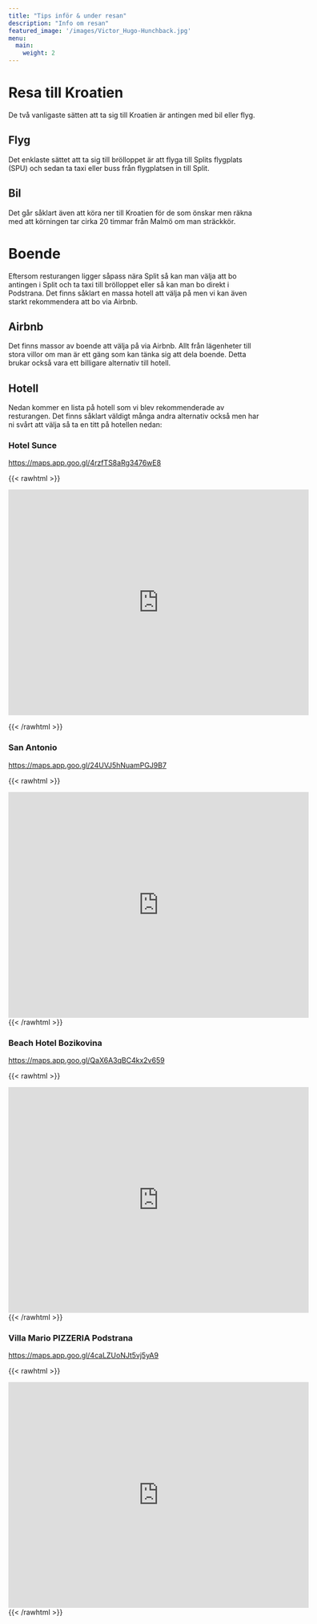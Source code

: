 ```yaml
---
title: "Tips inför & under resan"
description: "Info om resan"
featured_image: '/images/Victor_Hugo-Hunchback.jpg'
menu:
  main:
    weight: 2
---
```


# Resa till Kroatien
De två vanligaste sätten att ta sig till Kroatien är antingen med bil eller flyg.
## Flyg
Det enklaste sättet att ta sig till brölloppet är att flyga till Splits flygplats (SPU) och sedan ta taxi eller buss från flygplatsen in till Split.

## Bil
Det går såklart även att köra ner till Kroatien för de som önskar men räkna med att körningen tar cirka 20 timmar från Malmö om man sträckkör.

# Boende
Eftersom resturangen ligger såpass nära Split så kan man välja att bo antingen i Split och ta taxi till brölloppet eller så kan man bo direkt i Podstrana. Det finns såklart en massa hotell att välja på men vi kan även starkt rekommendera att bo via Airbnb.

## Airbnb
Det finns massor av boende att välja på via Airbnb. Allt från lägenheter till stora villor om man är ett gäng som kan tänka sig att dela boende. Detta brukar också vara ett billigare alternativ till hotell.

## Hotell
Nedan kommer en lista på hotell som vi blev rekommenderade av resturangen. Det finns såklart väldigt många andra alternativ också men har ni svårt att välja så ta en titt på hotellen nedan:

### Hotel Sunce
https://maps.app.goo.gl/4rzfTS8aRg3476wE8

{{< rawhtml >}}
<iframe src="https://www.google.com/maps/embed?pb=!1m18!1m12!1m3!1d2894.8634160667766!2d16.5524116!3d43.4843207!2m3!1f0!2f0!3f0!3m2!1i1024!2i768!4f13.1!3m3!1m2!1s0x134a9ff6d8a9cf09%3A0x201cc3927eacd982!2sSplit%20Hotel%20Sun%2C%20Podstrana%20beach!5e0!3m2!1ssv!2sse!4v1705761986511!5m2!1ssv!2sse" width="600" height="450" style="border:0;" allowfullscreen="" loading="lazy" referrerpolicy="no-referrer-when-downgrade"></iframe>

{{< /rawhtml >}}

### San Antonio
https://maps.app.goo.gl/24UVJ5hNuamPGJ9B7

{{< rawhtml >}}
<iframe src="https://www.google.com/maps/embed?pb=!1m14!1m8!1m3!1d2894.6978805176777!2d16.5414607!3d43.487775!3m2!1i1024!2i768!4f13.1!3m3!1m2!1s0x134a9ff8f288d95d%3A0xb2583f429dc275f6!2sHotel%20San%20Antonio!5e0!3m2!1ssv!2sse!4v1705762118065!5m2!1ssv!2sse" width="600" height="450" style="border:0;" allowfullscreen="" loading="lazy" referrerpolicy="no-referrer-when-downgrade"></iframe>
{{< /rawhtml >}}

### Beach Hotel Bozikovina
https://maps.app.goo.gl/QaX6A3qBC4kx2v659

{{< rawhtml >}}
<iframe src="https://www.google.com/maps/embed?pb=!1m14!1m8!1m3!1d2894.6678613065706!2d16.5425591!3d43.4884014!3m2!1i1024!2i768!4f13.1!3m3!1m2!1s0x134a9ff8eb78ef85%3A0xf9b4d5569a158b0d!2sBeach%20Hotel%20Bozikovina!5e0!3m2!1ssv!2sse!4v1705762129594!5m2!1ssv!2sse" width="600" height="450" style="border:0;" allowfullscreen="" loading="lazy" referrerpolicy="no-referrer-when-downgrade"></iframe>
{{< /rawhtml >}}


### Villa Mario PIZZERIA Podstrana
https://maps.app.goo.gl/4caLZUoNJt5vj5yA9

{{< rawhtml >}}
<iframe src="https://www.google.com/maps/embed?pb=!1m18!1m12!1m3!1d2894.9734669675495!2d16.556140199999994!3d43.48202409999999!2m3!1f0!2f0!3f0!3m2!1i1024!2i768!4f13.1!3m3!1m2!1s0x134a9ff2d1c1c9bf%3A0x6b8e99568db695aa!2sVilla%20Mario%20PIZZERIA%20Podstrana!5e0!3m2!1ssv!2sse!4v1705762141975!5m2!1ssv!2sse" width="600" height="450" style="border:0;" allowfullscreen="" loading="lazy" referrerpolicy="no-referrer-when-downgrade"></iframe>
{{< /rawhtml >}}